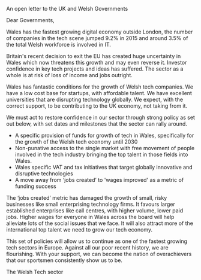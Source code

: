 An open letter to the UK and Welsh Governments

Dear Governments,

Wales has the fastest growing digital economy outside London, the number of companies in the tech scene jumped 9.2% in 2015 and around 3.5% of the total Welsh workforce is involved in IT. 

Britain's recent decision to exit the EU has created huge uncertainty in Wales which now threatens this growth and may even reverse it. Investor confidence in key tech projects and ideas has suffered. The sector as a whole is at risk of loss of income and jobs outright.

Wales has fantastic conditions for the growth of Welsh tech companies. We have a low cost base for startups, with affordable talent. We have excellent universities that are disrupting technology globally. We expect, with the correct support, to be contributing to the UK economy, not taking from it.

We must act to restore confidence in our sector through strong policy as set out below, with set dates and milestones that the sector can rally around.

- A specific provision of funds for growth of tech in Wales, specifically for the growth of the Welsh tech economy until 2030
- Non-punative access to the single market with free movement of people involved in the tech industry bringing the top talent in those fields into Wales.
- Wales specific VAT and tax initiatives that target globally innovative and disruptive technologies
- A move away from ‘jobs created’ to 'wages improved' as a metric of funding success 

The ‘jobs created’ metric has damaged the growth of small, risky businesses like small enterprising technology firms. It favours larger established enterprises like call centres, with higher volume, lower paid jobs. Higher wages for everyone in Wales across the board will help alleviate lots of the social issues that we face. It will also attract more of the international top talent we need to grow our tech economy.

This set of policies will allow us to continue as one of the fastest growing tech sectors in Europe. Against all our poor recent history, we are flourishing. With your support, we can become the nation of overachievers that our sportsmen consistently show us to be.

The Welsh Tech sector
